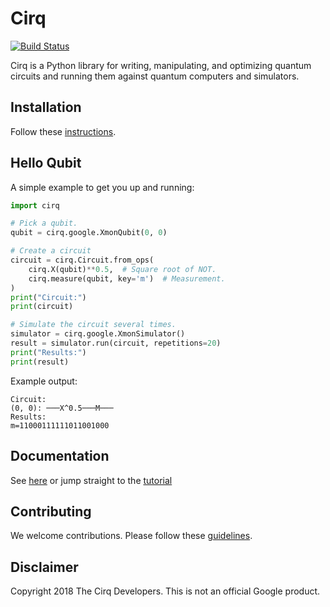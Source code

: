 # Cirq

[![Build Status](https://travis-ci.com/quantumlib/Cirq.svg?token=7FwHBHqoxBzvgH51kThw&branch=master)](https://travis-ci.com/quantumlib/Cirq)

Cirq is a Python library for writing, manipulating, and optimizing quantum
circuits and running them against quantum computers and simulators.

## Installation

Follow these [instructions](docs/install.md).

## Hello Qubit

A simple example to get you up and running:

```python
import cirq

# Pick a qubit.
qubit = cirq.google.XmonQubit(0, 0)

# Create a circuit
circuit = cirq.Circuit.from_ops(
    cirq.X(qubit)**0.5,  # Square root of NOT.
    cirq.measure(qubit, key='m')  # Measurement.
)
print("Circuit:")
print(circuit)

# Simulate the circuit several times.
simulator = cirq.google.XmonSimulator()
result = simulator.run(circuit, repetitions=20)
print("Results:")
print(result)
```

Example output:

```
Circuit:
(0, 0): ───X^0.5───M───
Results:
m=11000111111011001000
```

## Documentation

See [here](docs/table_of_contents.md) or jump straight to the
[tutorial](docs/tutorial.md)

## Contributing

We welcome contributions. Please follow these [guidelines](CONTRIBUTING.md).

## Disclaimer

Copyright 2018 The Cirq Developers. This is not an official Google product.
